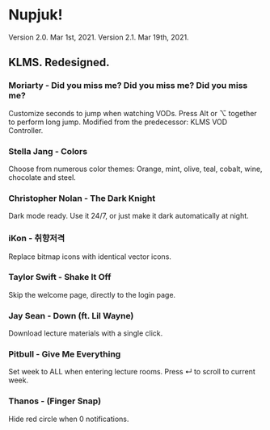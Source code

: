 # Nupjuk!
Version 2.0. Mar 1st, 2021.
Version 2.1. Mar 19th, 2021.
## KLMS. Redesigned.

### Moriarty - Did you miss me? Did you miss me? Did you miss me?
Customize seconds to jump when watching VODs. Press Alt or ⌥ together to perform long jump. Modified from the predecessor: KLMS VOD Controller.
### Stella Jang - Colors
Choose from numerous color themes: Orange, mint, olive, teal, cobalt, wine, chocolate and steel. 
### Christopher Nolan - The Dark Knight
Dark mode ready.  Use it 24/7, or just make it dark automatically at night.
### iKon - 취향저격
Replace bitmap icons with identical vector icons.
### Taylor Swift - Shake It Off
Skip the welcome page, directly to the login page.
### Jay Sean - Down (ft. Lil Wayne)
Download lecture materials with a single click.
### Pitbull - Give Me Everything
Set week to ALL when entering lecture rooms. Press ↵ to scroll to current week.
### Thanos - (Finger Snap)
Hide red circle when 0 notifications.